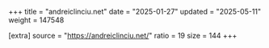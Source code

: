 +++
title = "andreiclinciu.net"
date = "2025-01-27"
updated = "2025-05-11"
weight = 147548

[extra]
source = "https://andreiclinciu.net/"
ratio = 19
size = 144
+++
